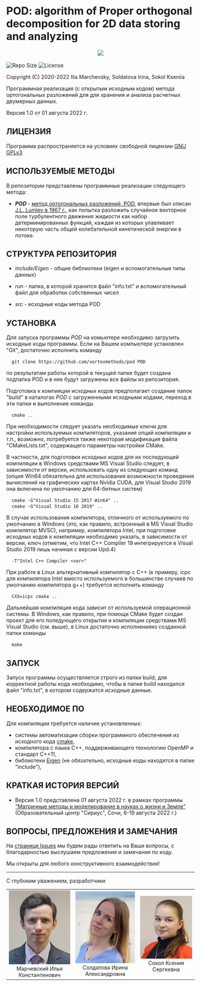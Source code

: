 POD: algorithm of Proper orthogonal decomposition for 2D data storing and analyzing 
====================================================

<p align="center"><img src="https://www.mdpi.com/entropy/entropy-23-00118/article_deploy/html/images/entropy-23-00118-g014.png"></p>

![Repo Size](https://img.shields.io/github/repo-size/vortexmethods/fastm.svg)
![License](https://img.shields.io/github/license/vortexmethods/fastm.svg)

Copyright (C) 2020-2022 Ilia Marchevsky, Soldatova Irina, Sokol Kseniia

Программная реализация (с открытым исходным кодом) метода ортогональных разложений для для хранения и анализа расчетных двумерных данных.

Версия 1.0 от 01 августа 2022 г.

ЛИЦЕНЗИЯ
--------

Программа распространяется на условиях свободной лицензии [GNU GPLv3](https://www.gnu.org/licenses/gpl.txt)
   
   
ИСПОЛЬЗУЕМЫЕ МЕТОДЫ
-------------------
   
В репозитории представлены программные реализации следующего метода:

* ***POD*** - [метод ортогональных разложений, POD](https://en.wikipedia.org/wiki/Proper_orthogonal_decomposition), впервые был описан  [J.L. Lumley в 1967 г.](https://scirp.org/reference/ReferencesPapers.aspx?ReferenceID=2169725), как попытка разложить случайное векторное поле турбулентного движения жидкости как набор детерминированных функций, каждая из которых улавливает некоторую часть общей колебательной кинетической энергии в потоке.


СТРУКТУРА РЕПОЗИТОРИЯ
---------------------

* *include/Eigen* - общие библиотеки (eigen и вспомогательные типы данных)

* *run* - папка, в которой хранится файл "info.txt" и вспомогательный файл для обработки собственных чисел

* *src* - исходные коды метода POD


УСТАНОВКА
---------

Для запуска программы *POD* на комьютере необходимо загрузить исходные коды программы.
Если на Вашем компьютере установлен "Git", достаточно исполнить команду 

      git clone https://github.com/vortexmethods/pod POD

по результатам работы которой в текущей папке будет создана подпапка POD и в нее будут загружены все файлы из репозитория.	  
	  
Подготовка к компияции исходных кодов предполагает создание папок "build" в каталогах *POD* с загруженными исходными кодами, переход в эти папки и выполнение команды 

      cmake ..
	  
При необходимости следует указать необходимые ключи для настройки используемых компиляторов, указания опций компиляции и т.п., возможно, потребуется также некоторая модификация файла "CMakeLists.txt", содержащего параметры настройки CMake.

В частности, для подготовки исходных кодов для их последующей компиляции в Windows средствами MS Visual Studio следует, в зависимости от версии, использовать одну из следующих команд (опция Win64 обязательна для использования возможности проведения вычислений на графических картах Nvidia CUDA, для Visual Studio 2019 она включена по умолчанию для 64-битных систем)
      
      cmake -G"Visual Studio 15 2017 Win64" ..
      cmake -G"Visual Studio 16 2019" ..
	  

В случае использования компилятора, отличного от используемого по умолчанию в Windows (это, как правило, встроенный в MS Visual Studio компилятор MVSC), например, компилятора Intel, при подготовке исходных кодов к компиляции необходимо указать, в зависимости от версии, ключ (отметим, что Intel C++ Compiler 19 интегрируется в Visual Studio 2019 лишь начиная с версии Upd.4)
      
	  -T"Intel C++ Compiler <ver>"

При работе в Linux альтернативный компилятор с C++ (к примеру, icpc для компилятора Intel вместо используемого в большинстве случаев по умолчанию компилятора g++) требуется исполнить команду

      CXX=icpc cmake ..

Дальнейшая компиляция кода зависит от используемой операционной системы. В Windows, как правило, при помощи CMake будет создан проект для его поледующего открытия и компиляции средствами MS Visual Studio (см. выше), в Linux достаточно исполненияиз созданной папки команды

      make

	 
 
	  
ЗАПУСК
------	  
	  	  
Запуск программы осуществляется строго из папки build, для корректной работы кода необходимо, чтобы в папке build находился файл "info.txt", в котором содержатся исходные данные.


НЕОБХОДИМОЕ ПО
--------------

Для компиляции требуется наличие установленных: 

* системы автоматизации сборки программного обеспечения из исходного кода [cmake](https://cmake.org/),
* компилятора с языка C++, поддерживающего технологию OpenMP и стандарт С++11,
* библиотеки [Eigen](http://eigen.tuxfamily.org) (не обязательно, исходные коды находятся в папке "include"),


КРАТКАЯ ИСТОРИЯ ВЕРСИЙ
----------------------

* Версия 1.0 представлена 01 августа 2022 г. в рамках программы ["Матричные методы и моделирование в науках о жизни и Земле"](https://siriusuniversity.ru/education/educational-modules-and-activities/informatsionnie-tehnologii-i-iskusstvennii-intellekt/matrichnie-metodi-i-modelirovanie-v-naukah-o-zhizni-i-zemle) (Образовательный центр "Сириус", Сочи, 6-19 августа 2022 г.)


ВОПРОСЫ, ПРЕДЛОЖЕНИЯ И ЗАМЕЧАНИЯ
--------------------------------

На [странице Issues](https://github.com/vortexmethods/pod/issues) мы будем рады ответить на Ваши вопросы, с благодарностью выслушаем предложения и замечания по коду.

Мы открыты для любого конструктивного взаимодействия!


---
С глубоким уважением,
разработчики

<table width="500" border="0" cellpadding="5">

<tr>

<td align="center" valign="center" width="20%">
<img src="https://raw.githubusercontent.com/vortexmethods/VM2D/master/docs/_static/authors/Marchevsky.jpg" alt="Марчевский И.К."/>
<br />
Марчевский Илья Константинович
</td>

<td align="center" valign="center" width="20%">
<img src="https://github.com/vortexmethods/VM2D/blob/master/docs/_static/authors/Soldatova.jpg" alt="Солдатова И.А."/>
<br />
Солдатова Ирина Александровна
</td>

<td align="center" valign="center" width="20%">
<img src="https://github.com/vortexmethods/VM2D/blob/master/docs/_static/authors/Kuzmina.jpg" alt="Сокол К.С."/>
<br />
Сокол Ксения Сергеевна
</td>

</tr>

</table>







